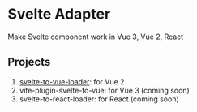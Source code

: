 # Svelte Adapter
Make Svelte component work in Vue 3, Vue 2, React


## Projects
1. [svelte-to-vue-loader](./packages/svelte-to-vue-loader): for Vue 2
1. vite-plugin-svelte-to-vue: for Vue 3 (coming soon)
1. svelte-to-react-loader: for React (coming soon)

